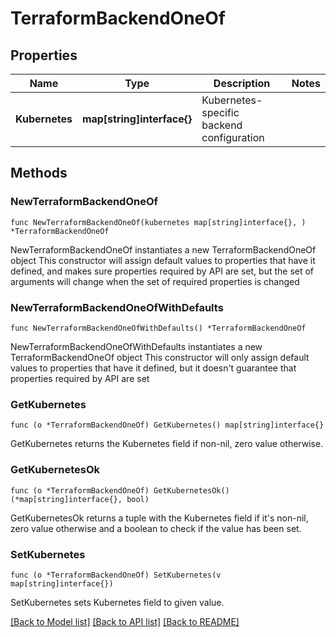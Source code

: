 # TerraformBackendOneOf

## Properties

Name | Type | Description | Notes
------------ | ------------- | ------------- | -------------
**Kubernetes** | **map[string]interface{}** | Kubernetes-specific backend configuration | 

## Methods

### NewTerraformBackendOneOf

`func NewTerraformBackendOneOf(kubernetes map[string]interface{}, ) *TerraformBackendOneOf`

NewTerraformBackendOneOf instantiates a new TerraformBackendOneOf object
This constructor will assign default values to properties that have it defined,
and makes sure properties required by API are set, but the set of arguments
will change when the set of required properties is changed

### NewTerraformBackendOneOfWithDefaults

`func NewTerraformBackendOneOfWithDefaults() *TerraformBackendOneOf`

NewTerraformBackendOneOfWithDefaults instantiates a new TerraformBackendOneOf object
This constructor will only assign default values to properties that have it defined,
but it doesn't guarantee that properties required by API are set

### GetKubernetes

`func (o *TerraformBackendOneOf) GetKubernetes() map[string]interface{}`

GetKubernetes returns the Kubernetes field if non-nil, zero value otherwise.

### GetKubernetesOk

`func (o *TerraformBackendOneOf) GetKubernetesOk() (*map[string]interface{}, bool)`

GetKubernetesOk returns a tuple with the Kubernetes field if it's non-nil, zero value otherwise
and a boolean to check if the value has been set.

### SetKubernetes

`func (o *TerraformBackendOneOf) SetKubernetes(v map[string]interface{})`

SetKubernetes sets Kubernetes field to given value.



[[Back to Model list]](../README.md#documentation-for-models) [[Back to API list]](../README.md#documentation-for-api-endpoints) [[Back to README]](../README.md)


